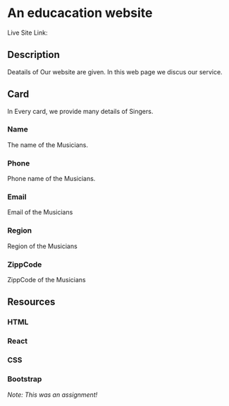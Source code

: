 # An educacation website

Live Site Link: 

## Description

Deatails of Our website are given. In this web page we discus our service.

## Card

In Every card, we provide many details of Singers.

### Name

The name of the Musicians.

### Phone 

Phone name of the Musicians.

### Email

Email of the Musicians

### Region 

Region  of the Musicians

### ZippCode

ZippCode of the Musicians


## Resources

### HTML

### React

### CSS

### Bootstrap

*Note: This was an assignment!*
